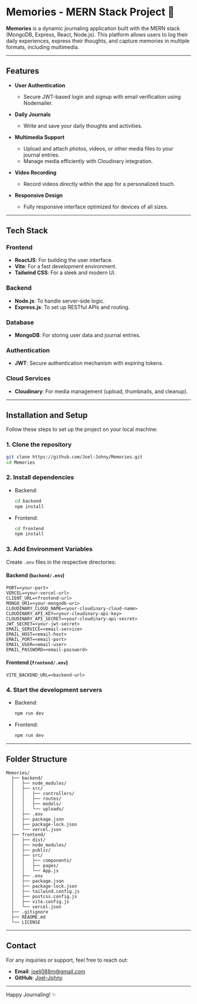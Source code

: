 

# Memories - MERN Stack Project 🌟

**Memories** is a dynamic journaling application built with the MERN stack (MongoDB, Express, React, Node.js). This platform allows users to log their daily experiences, express their thoughts, and capture memories in multiple formats, including multimedia.

---

## Features

- **User Authentication**
  - Secure JWT-based login and signup with email verification using Nodemailer.
  
- **Daily Journals**
  - Write and save your daily thoughts and activities.
  
- **Multimedia Support**
  - Upload and attach photos, videos, or other media files to your journal entries.
  - Manage media efficiently with Cloudinary integration.
  
- **Video Recording**
  - Record videos directly within the app for a personalized touch.
  
- **Responsive Design**
  - Fully responsive interface optimized for devices of all sizes.

---

## Tech Stack

### Frontend
- **ReactJS**: For building the user interface.
- **Vite**: For a fast development environment.
- **Tailwind CSS**: For a sleek and modern UI.

### Backend
- **Node.js**: To handle server-side logic.
- **Express.js**: To set up RESTful APIs and routing.

### Database
- **MongoDB**: For storing user data and journal entries.

### Authentication
- **JWT**: Secure authentication mechanism with expiring tokens.

### Cloud Services
- **Cloudinary**: For media management (upload, thumbnails, and cleanup).

---

## Installation and Setup

Follow these steps to set up the project on your local machine:

### 1. Clone the repository

```bash
git clone https://github.com/Joel-Johny/Memories.git
cd Memories
```

### 2. Install dependencies

- Backend:
  ```bash
  cd backend
  npm install
  ```
- Frontend:
  ```bash
  cd frontend
  npm install
  ```

### 3. Add Environment Variables

Create `.env` files in the respective directories:

#### Backend (`backend/.env`)
```env
PORT=<your-port>
VERCEL=<your-vercel-url>
CLIENT_URL=<frontend-url>
MONGO_URI=<your-mongodb-uri>
CLOUDINARY_CLOUD_NAME=<your-cloudinary-cloud-name>
CLOUDINARY_API_KEY=<your-cloudinary-api-key>
CLOUDINARY_API_SECRET=<your-cloudinary-api-secret>
JWT_SECRET=<your-jwt-secret>
EMAIL_SERVICE=<email-service>
EMAIL_HOST=<email-host>
EMAIL_PORT=<email-port>
EMAIL_USER=<email-user>
EMAIL_PASSWORD=<email-password>
```

#### Frontend (`frontend/.env`)
```env
VITE_BACKEND_URL=<backend-url>
```

### 4. Start the development servers

- Backend:
  ```bash
  npm run dev
  ```
- Frontend:
  ```bash
  npm run dev
  ```

---

## Folder Structure

```
Memories/
  ├── backend/
  │   ├── node_modules/
  │   ├── src/
  │   │   ├── controllers/
  │   │   ├── routes/
  │   │   ├── models/
  │   │   └── uploads/
  │   ├── .env
  │   ├── package.json
  │   ├── package-lock.json
  │   └── vercel.json
  ├── frontend/
  │   ├── dist/
  │   ├── node_modules/
  │   ├── public/
  │   ├── src/
  │   │   ├── components/
  │   │   ├── pages/
  │   │   └── App.js
  │   ├── .env
  │   ├── package.json
  │   ├── package-lock.json
  │   ├── tailwind.config.js
  │   ├── postcss.config.js
  │   ├── vite.config.js
  │   └── vercel.json
  ├── .gitignore
  ├── README.md
  └── LICENSE
```

---

## Contact

For any inquiries or support, feel free to reach out:

- **Email**: joelj088m@gmail.com
- **GitHub**: [Joel-Johny](https://github.com/Joel-Johny)

---

Happy Journaling! ✨
